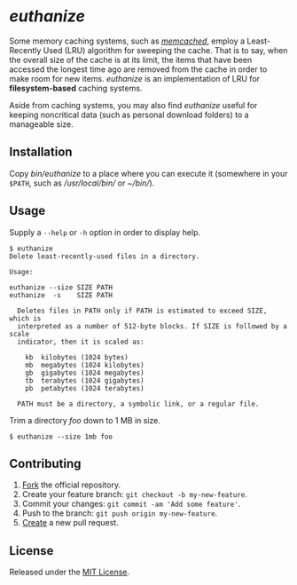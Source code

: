 # _euthanize_

Some memory caching systems, such as [_memcached_][memcached], employ a
Least-Recently Used (LRU) algorithm for sweeping the cache. That is to say, when
the overall size of the cache is at its limit, the items that have been accessed
the longest time ago are removed from the cache in order to make room for new
items. _euthanize_ is an implementation of LRU for **filesystem-based** caching
systems.

Aside from caching systems, you may also find _euthanize_ useful for keeping
noncritical data (such as personal download folders) to a manageable size.

## Installation

Copy _bin/euthanize_ to a place where you can execute it (somewhere in your
`$PATH`, such as _/usr/local/bin/_ or _~/bin/_).

## Usage

Supply a `--help` or `-h` option in order to display help.

    $ euthanize
    Delete least-recently-used files in a directory.

    Usage:

    euthanize --size SIZE PATH
    euthanize  -s    SIZE PATH

      Deletes files in PATH only if PATH is estimated to exceed SIZE, which is
      interpreted as a number of 512-byte blocks. If SIZE is followed by a scale
      indicator, then it is scaled as:

        kb  kilobytes (1024 bytes)
        mb  megabytes (1024 kilobytes)
        gb  gigabytes (1024 megabytes)
        tb  terabytes (1024 gigabytes)
        pb  petabytes (1024 terabytes)

      PATH must be a directory, a symbolic link, or a regular file.

Trim a directory _foo_ down to 1 MB in size.

    $ euthanize --size 1mb foo

## Contributing

1. [Fork][fork-euthanize] the official repository.
2. Create your feature branch: `git checkout -b my-new-feature`.
3. Commit your changes: `git commit -am 'Add some feature'`.
4. Push to the branch: `git push origin my-new-feature`.
5. [Create][compare-euthanize-branches] a new pull request.

## License

Released under the [MIT License][MIT-License].

[memcached]:                  http://www.memcached.org
[fork-euthanize]:             https://github.com/njonsson/euthanize/fork                   "Fork the official repository of ‘euthanize’"
[compare-euthanize-branches]: https://github.com/njonsson/euthanize/compare                "Compare branches of ‘euthanize’ repositories"
[MIT-License]:                https://github.com/njonsson/euthanize/blob/master/License.md "MIT License claim for ‘euthanize’"
